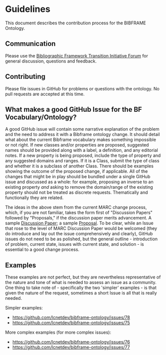 # Guidelines

This document describes the contribution process for the BIBFRAME Ontology. 

## Communication

Please use the [Bibliographic Framework Transition Initiative Forum](mailto:BIBFRAME@LISTSERV.LOC.GOV) for general discussion, questions and feedback.  

## Contributing
Please file issues in GitHub for problems or questions with the ontology.  No pull requests are accepted at this time.

## What makes a good GitHub Issue for the BF Vocabulary/Ontology?

A good GitHub issue will contain some narrative explanation of the problem and the 
need to address it with a Bibframe ontology change.  It should detail what about the 
current Bibframe vocabulary makes something impossible or not right.   If new classes 
and/or properties are proposed, suggested names should be provided along with a label, 
a definition, and any editorial notes.  If a new property is being proposed, include 
the type of property and any suggested domains and ranges.  If it is a Class, submit 
the type of class and whether it is a subclass of another Class. There should be examples 
showing the outcome of the proposed change, if applicable.   All of the changes that 
might be in play should be bundled under a single GitHub issue and discussed as a 
whole: for example, proposing an inverse to an existing property *and* asking to 
remove the domain/range of the existing property should not be treated as discrete 
requests. Thematically and functionally they are related. 

The ideas in the above stem from the current MARC change process, which, if you are not familiar,
takes the form first of "Discussion Papers" followed by "Proposals," if the discussion paper merits 
advancement.  A sample [Discussion Paper](https://www.loc.gov/marc/mac/2021/2021-dp09.html); a sample 
[Proposal](https://www.loc.gov/marc/mac/2021/2021-10.html).  To be clear, while an Issue that 
rose to the level of MARC Discussion Paper would be welcomed (they do introduce and lay out the issue 
comprehensively and clearly), GitHub issues do not need to be as polished, but the general 
outline - introduction of problem, current state, issues with current state, and solution - 
is essential to a good change process.

## Examples

These examples are not perfect, but they are nevertheless representative of the nature
and tone of what is needed to assess an issue as a community.  One thing to take note of -
specifically the two 'simpler' examples - is that given the nature of the request, sometimes
a short Issue is all that is really needed.

Simpler examples:
- https://github.com/lcnetdev/bibframe-ontology/issues/78
- https://github.com/lcnetdev/bibframe-ontology/issues/75

More complex examples (for more complex issues):
- https://github.com/lcnetdev/bibframe-ontology/issues/76
- https://github.com/lcnetdev/bibframe-ontology/issues/77


